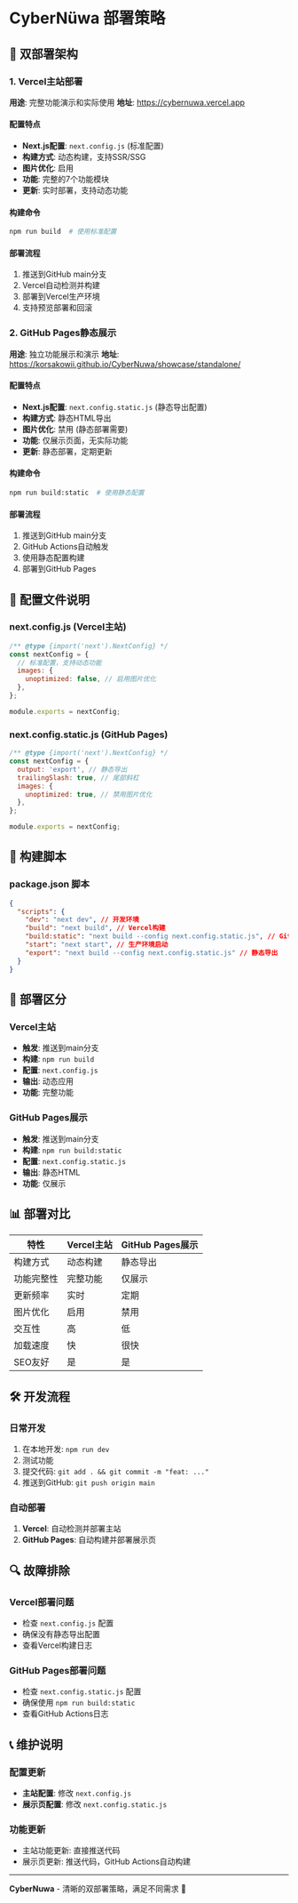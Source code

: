 # CyberNüwa 部署策略

## 🚀 双部署架构

### 1. Vercel主站部署

**用途**: 完整功能演示和实际使用
**地址**: https://cybernuwa.vercel.app

#### 配置特点

- **Next.js配置**: `next.config.js` (标准配置)
- **构建方式**: 动态构建，支持SSR/SSG
- **图片优化**: 启用
- **功能**: 完整的7个功能模块
- **更新**: 实时部署，支持动态功能

#### 构建命令

```bash
npm run build  # 使用标准配置
```

#### 部署流程

1. 推送到GitHub main分支
2. Vercel自动检测并构建
3. 部署到Vercel生产环境
4. 支持预览部署和回滚

### 2. GitHub Pages静态展示

**用途**: 独立功能展示和演示
**地址**: https://korsakowii.github.io/CyberNuwa/showcase/standalone/

#### 配置特点

- **Next.js配置**: `next.config.static.js` (静态导出配置)
- **构建方式**: 静态HTML导出
- **图片优化**: 禁用 (静态部署需要)
- **功能**: 仅展示页面，无实际功能
- **更新**: 静态部署，定期更新

#### 构建命令

```bash
npm run build:static  # 使用静态配置
```

#### 部署流程

1. 推送到GitHub main分支
2. GitHub Actions自动触发
3. 使用静态配置构建
4. 部署到GitHub Pages

## 📁 配置文件说明

### next.config.js (Vercel主站)

```javascript
/** @type {import('next').NextConfig} */
const nextConfig = {
  // 标准配置，支持动态功能
  images: {
    unoptimized: false, // 启用图片优化
  },
};

module.exports = nextConfig;
```

### next.config.static.js (GitHub Pages)

```javascript
/** @type {import('next').NextConfig} */
const nextConfig = {
  output: 'export', // 静态导出
  trailingSlash: true, // 尾部斜杠
  images: {
    unoptimized: true, // 禁用图片优化
  },
};

module.exports = nextConfig;
```

## 🔄 构建脚本

### package.json 脚本

```json
{
  "scripts": {
    "dev": "next dev", // 开发环境
    "build": "next build", // Vercel构建
    "build:static": "next build --config next.config.static.js", // GitHub Pages构建
    "start": "next start", // 生产环境启动
    "export": "next build --config next.config.static.js" // 静态导出
  }
}
```

## 🎯 部署区分

### Vercel主站

- **触发**: 推送到main分支
- **构建**: `npm run build`
- **配置**: `next.config.js`
- **输出**: 动态应用
- **功能**: 完整功能

### GitHub Pages展示

- **触发**: 推送到main分支
- **构建**: `npm run build:static`
- **配置**: `next.config.static.js`
- **输出**: 静态HTML
- **功能**: 仅展示

## 📊 部署对比

| 特性       | Vercel主站 | GitHub Pages展示 |
| ---------- | ---------- | ---------------- |
| 构建方式   | 动态构建   | 静态导出         |
| 功能完整性 | 完整功能   | 仅展示           |
| 更新频率   | 实时       | 定期             |
| 图片优化   | 启用       | 禁用             |
| 交互性     | 高         | 低               |
| 加载速度   | 快         | 很快             |
| SEO友好    | 是         | 是               |

## 🛠️ 开发流程

### 日常开发

1. 在本地开发: `npm run dev`
2. 测试功能
3. 提交代码: `git add . && git commit -m "feat: ..."`
4. 推送到GitHub: `git push origin main`

### 自动部署

1. **Vercel**: 自动检测并部署主站
2. **GitHub Pages**: 自动构建并部署展示页

## 🔍 故障排除

### Vercel部署问题

- 检查 `next.config.js` 配置
- 确保没有静态导出配置
- 查看Vercel构建日志

### GitHub Pages部署问题

- 检查 `next.config.static.js` 配置
- 确保使用 `npm run build:static`
- 查看GitHub Actions日志

## 📞 维护说明

### 配置更新

- **主站配置**: 修改 `next.config.js`
- **展示页配置**: 修改 `next.config.static.js`

### 功能更新

- 主站功能更新: 直接推送代码
- 展示页更新: 推送代码，GitHub Actions自动构建

---

**CyberNuwa** - 清晰的双部署策略，满足不同需求 🚀
